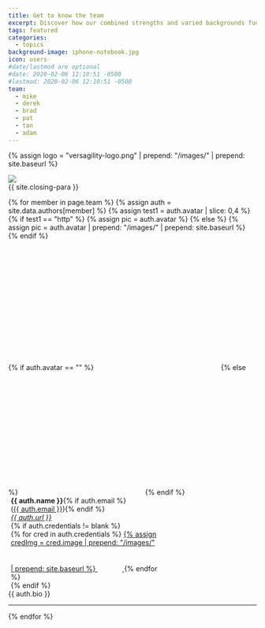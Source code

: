```yaml
---
title: Get to know the team
excerpt: Discover how our combined strengths and varied backgrounds fuel innovation
tags: featured
categories:
  - topics
background-image: iphone-notebook.jpg
icon: users
#date/lastmod are optional
#date: 2020-02-06 12:10:51 -0500
#lastmod: 2020-02-06 12:10:51 -0500
team:
  - mike
  - derek
  - brad
  - pat
  - tan
  - adam
---
```


{%   assign logo = "versagility-logo.png" | prepend: "/images/" | prepend: site.baseurl %}
<div class="row">
  <div class="col-md-4" markdown="1">
  <img class="center-block" src="{{logo}}">
  </div>
  <div class="col-md-8" markdown="1">
  {{ site.closing-para }}
  </div>
</div>

{% for member in page.team %}
{% assign auth = site.data.authors[member] %}
{% assign test1 = auth.avatar | slice: 0,4 %}
{% if test1 == "http" %}
{%   assign pic = auth.avatar %}
{% else %}
{%   assign pic = auth.avatar | prepend: "/images/" | prepend: site.baseurl %}
{% endif %}
<div class="author" style="margin-bottom:10px">
  <div class="auth-info">
  {% if auth.avatar == "" %}
  <div style="display:inline-block;border-radius:7px;overflow:hidden;height:250px;width:250px;background-size:250px;"><span class="icon fa-user styleN"></span></div>
  {% else %}
  <div style="display:inline-block;border-radius:7px;overflow:hidden;height:250px;width:250px;background:url({{ pic }});background-size:250px;"></div>
  {% endif %}
  <br/>
  <div style="display:inline-block;padding-left:5px"><b>{{
    auth.name }}</b>{% if auth.email %}<br />(<a href="mailto:{{ auth.email }}">{{ auth.email }}</a>){% endif %}<br
    /><i><a href="{{ auth.url }}" target="_blank">{{ auth.url }}</a></i><br/>
    {% if auth.credentials != blank %}
      <div style="width:300px;word-wrap: break-word">
      {% for cred in auth.credentials %}
        <a href="{{cred.url}}" target="_blank">
          {% assign credImg = cred.image | prepend: "/images/" | prepend: site.baseurl %}
          <div style="display:inline-block;border-radius:7px;overflow:hidden;height:50px;width:50px;background:url({{ credImg }});background-size:50px;" title="{{cred.text}}"></div>
        </a>
      {% endfor %}
      </div>
    {% endif %}
  </div>
  </div>
  <div class="auth-desc">{{ auth.bio }}</div>
</div>
<hr/>
{% endfor %}
